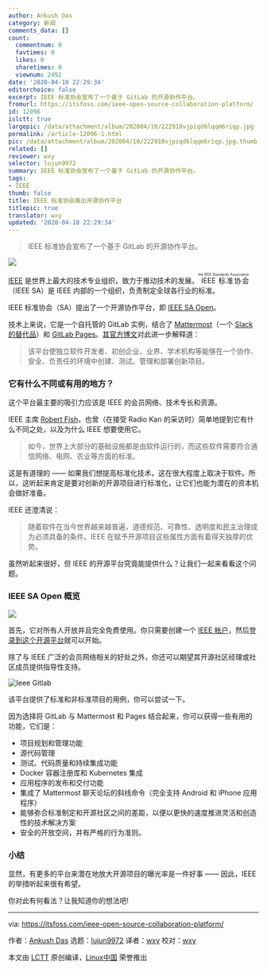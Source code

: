 ```yaml
---
author: Ankush Das
category: 新闻
comments_data: []
count:
  commentnum: 0
  favtimes: 0
  likes: 0
  sharetimes: 0
  viewnum: 2492
date: '2020-04-10 22:29:34'
editorchoice: false
excerpt: IEEE 标准协会宣布了一个基于 GitLab 的开源协作平台。
fromurl: https://itsfoss.com/ieee-open-source-collaboration-platform/
id: 12096
islctt: true
largepic: /data/attachment/album/202004/10/222910vjpiqd6lqqm6riqp.jpg
permalink: /article-12096-1.html
pic: /data/attachment/album/202004/10/222910vjpiqd6lqqm6riqp.jpg.thumb.jpg
related: []
reviewer: wxy
selector: lujun9972
summary: IEEE 标准协会宣布了一个基于 GitLab 的开源协作平台。
tags:
- IEEE
thumb: false
title: IEEE 标准协会推出开源协作平台
titlepic: true
translator: wxy
updated: '2020-04-10 22:29:34'
---
```



> 
> IEEE 标准协会宣布了一个基于 GitLab 的开源协作平台。
> 
> 
> 


![](/data/attachment/album/202004/10/222910vjpiqd6lqqm6riqp.jpg)


[IEEE](https://www.ieee.org/about/index.html) 是世界上最大的技术专业组织，致力于推动技术的发展。<ruby> IEEE 标准协会 <rt>  the IEEE Standards Association </rt></ruby>（IEEE SA）是 IEEE 内部的一个组织，负责制定全球各行业的标准。


IEEE 标准协会（SA）提出了一个开源协作平台，即 [IEEE SA Open](https://standards.ieee.org/content/ieee-standards/en/initiatives/opensource/)。


技术上来说，它是一个自托管的 GitLab 实例，结合了 [Mattermost](https://mattermost.com/)（一个 [Slack 的替代品](https://itsfoss.com/open-source-slack-alternative/)）和 [GitLab Pages](https://docs.gitlab.com/ee/user/project/pages/)。[其官方博文](https://spectrum.ieee.org/the-institute/ieee-products-services/ieee-standards-association-launches-a-platform-for-open-source-collaboration)对此进一步解释道：



> 
> 该平台使独立软件开发者、初创企业、业界、学术机构等能够在一个协作、安全、负责任的环境中创建、测试、管理和部署创新项目。
> 
> 
> 


### 它有什么不同或有用的地方？


这个平台最主要的吸引力应该是 IEEE 的会员网络、技术专长和资源。


IEEE 主席 [Robert Fish](https://www.linkedin.com/in/robertsfish/)，也曾（在接受 Radio Kan 的采访时）简单地提到它有什么不同之处，以及为什么 IEEE 想要使用它。



> 
> 如今，世界上大部分的基础设施都是由软件运行的，而这些软件需要符合通信网络、电网、农业等方面的标准。
> 
> 
> 


这是有道理的 —— 如果我们想提高标准化技术，这在很大程度上取决于软件。所以，这听起来肯定是要对创新的开源项目进行标准化，让它们也能为潜在的资本机会做好准备。


IEEE 还澄清说：



> 
> 随着软件在当今世界越来越普遍，道德规范、可靠性、透明度和民主治理成为必须具备的条件。IEEE 在赋予开源项目这些属性方面有着得天独厚的优势。
> 
> 
> 


虽然听起来很好，但 IEEE 的开源平台究竟能提供什么？让我们一起来看看这个问题。


### IEEE SA Open 概览


![](/data/attachment/album/202004/10/222937u7i8dcrrbybdchpc.jpg)


首先，它对所有人开放并且完全免费使用。你只需要创建一个 [IEEE 帐户](https://www.ieee.org/profile/public/createwebaccount/showRegister.html)，然后[登录到这个开源平台](https://opensource.ieee.org/)就可以开始。


除了与 IEEE 广泛的会员网络相关的好处之外，你还可以期望其开源社区经理或社区成员提供指导性支持。


![Ieee Gitlab](/data/attachment/album/202004/10/222938w1rqa1tat21x1c2a.jpg)


该平台提供了标准和非标准项目的用例，你可以尝试一下。


因为选择将 GitLab 与 Mattermost 和 Pages 结合起来，你可以获得一些有用的功能，它们是：


* 项目规划和管理功能
* 源代码管理
* 测试、代码质量和持续集成功能
* Docker 容器注册库和 Kubernetes 集成
* 应用程序的发布和交付功能
* 集成了 Mattermost 聊天论坛的斜线命令（完全支持 Android 和 iPhone 应用程序）
* 能够弥合标准制定和开源社区之间的差距，以便以更快的速度推进灵活和创造性的技术解决方案
* 安全的开放空间，并有严格的行为准则。


### 小结


显然，有更多的平台来潜在地放大开源项目的曝光率是一件好事 —— 因此，IEEE 的举措听起来很有希望。


你对此有何看法？让我知道你的想法吧!




---


via: <https://itsfoss.com/ieee-open-source-collaboration-platform/>


作者：[Ankush Das](https://itsfoss.com/author/ankush/) 选题：[lujun9972](https://github.com/lujun9972) 译者：[wxy](https://github.com/wxy) 校对：[wxy](https://github.com/wxy)


本文由 [LCTT](https://github.com/LCTT/TranslateProject) 原创编译，[Linux中国](https://linux.cn/) 荣誉推出